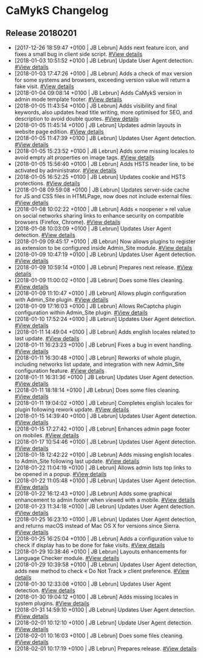 # CaMykS Changelog
## Release 20180201

* [2017-12-26 18:59:47 +0100 | JB Lebrun] Adds next feature icon, and fixes a small bug in client side script. [#View details](https://github.com/Dj1b/CaMykS/commit/be2ffa41458e43472b9a2f57cbecded354045006)
* [2018-01-03 10:51:52 +0100 | JB Lebrun] Update User Agent detection. [#View details](https://github.com/Dj1b/CaMykS/commit/700f054bc486e107532b8c2c0e96059b01c0f2a8)
* [2018-01-03 17:47:26 +0100 | JB Lebrun] Adds a check of max version for some systems and browsers, exceeding version value will return a fake visit. [#View details](https://github.com/Dj1b/CaMykS/commit/747f7ddbfdfd3364de2c24afe6c27168e8c1e4e5)
* [2018-01-04 09:08:14 +0100 | JB Lebrun] Adds CaMykS version in admin mode template footer. [#View details](https://github.com/Dj1b/CaMykS/commit/c70238882d1edeca056a66c4438123f43541fe72)
* [2018-01-05 11:43:54 +0100 | JB Lebrun] Adds visibility and final keywords, also updates head title writing, more optimised for SEO, and description to avoid double quotes. [#View details](https://github.com/Dj1b/CaMykS/commit/c76cc219fec45a5dc446d8b140c148b12e7c627a)
* [2018-01-05 11:45:14 +0100 | JB Lebrun] Updates admin layouts in website page edition. [#View details](https://github.com/Dj1b/CaMykS/commit/22ea0bfd18f96a7bfda7e24e07525d1a1a28141d)
* [2018-01-05 11:47:39 +0100 | JB Lebrun] Updates User Agent detection. [#View details](https://github.com/Dj1b/CaMykS/commit/22991d6b07eba4a4d218ca55733241d5447b45cf)
* [2018-01-05 15:23:52 +0100 | JB Lebrun] Adds some missing locales to avoid empty alt properties on image tags. [#View details](https://github.com/Dj1b/CaMykS/commit/249ca3e6446bcb256fd13fc515d1024a6c77b17a)
* [2018-01-05 15:56:40 +0100 | JB Lebrun] Adds HSTS header line, to be activated by administrator. [#View details](https://github.com/Dj1b/CaMykS/commit/7580df9478392933ba9fab7466d3a7f988313a86)
* [2018-01-05 16:52:25 +0100 | JB Lebrun] Updates cookie and HSTS protections. [#View details](https://github.com/Dj1b/CaMykS/commit/61662891c1286a17bb0981e4dfd259214078c9c6)
* [2018-01-08 09:59:08 +0100 | JB Lebrun] Updates server-side cache for JS and CSS files in HTMLPage, now does not include external files. [#View details](https://github.com/Dj1b/CaMykS/commit/620c511d560df2dd25aec49541a8613cafd16bbf)
* [2018-01-08 10:02:22 +0100 | JB Lebrun] Adds « noopener » rel value on social networks sharing links to enhance security on compatible browsers (Firefox, Chrome). [#View details](https://github.com/Dj1b/CaMykS/commit/a949f0f680e76334104610f4a74248c4c60b36ea)
* [2018-01-08 10:03:09 +0100 | JB Lebrun] Updates User Agent detection. [#View details](https://github.com/Dj1b/CaMykS/commit/9bad1a875da09bdc8ad0b9a77e38c9c3ae110915)
* [2018-01-09 09:45:17 +0100 | JB Lebrun] Now allows plugins to register as extension to be configured inside Admin_Site module. [#View details](https://github.com/Dj1b/CaMykS/commit/138647c3e0f155967a2e5b7992e28e7fd7e10b04)
* [2018-01-09 10:47:19 +0100 | JB Lebrun] Updates User Agent detection. [#View details](https://github.com/Dj1b/CaMykS/commit/be75747b769b821327e0635424d78a260fd97608)
* [2018-01-09 10:59:14 +0100 | JB Lebrun] Prepares next release. [#View details](https://github.com/Dj1b/CaMykS/commit/8d7c1f3e4094348c0c56ac88db8f1cbd0163b455)
* [2018-01-09 11:00:02 +0100 | JB Lebrun] Does some files cleaning. [#View details](https://github.com/Dj1b/CaMykS/commit/3ef291a01024b0a547597edbffecf4da2b3162e2)
* [2018-01-09 11:10:47 +0100 | JB Lebrun] Allows plugin configuration with Admin_Site plugin. [#View details](https://github.com/Dj1b/CaMykS/commit/243afdd1d0d0e5771660b3006d18b44a67f5c8d1)
* [2018-01-09 17:16:03 +0100 | JB Lebrun] Allows ReCaptcha plugin configuration within Admin_Site plugin. [#View details](https://github.com/Dj1b/CaMykS/commit/dbb5a607d13b748d2a81259bc0d28a03f95df565)
* [2018-01-10 17:52:24 +0100 | JB Lebrun] Updates User Agent detection. [#View details](https://github.com/Dj1b/CaMykS/commit/fa5fd8ef4753c0854ed40d3c96b9009a047ca987)
* [2018-01-11 14:49:04 +0100 | JB Lebrun] Adds english locales related to last update. [#View details](https://github.com/Dj1b/CaMykS/commit/f875ae628335c17d43b74c06f755285e3acc690a)
* [2018-01-11 16:23:23 +0100 | JB Lebrun] Fixes a bug in event handling. [#View details](https://github.com/Dj1b/CaMykS/commit/a06eda6c6621345eb5b5e3d730c36efeb5db0605)
* [2018-01-11 16:30:48 +0100 | JB Lebrun] Reworks of whole plugin, including networks list update, and integration with new Admin_Site configuration feature. [#View details](https://github.com/Dj1b/CaMykS/commit/705172461e2741aba3e8e502e0700b1d8d065640)
* [2018-01-11 16:31:36 +0100 | JB Lebrun] Updates User Agent detection. [#View details](https://github.com/Dj1b/CaMykS/commit/42c68b0953af4458a7c259fd6e7e7c141f5168e1)
* [2018-01-11 18:18:14 +0100 | JB Lebrun] Does some files cleaning. [#View details](https://github.com/Dj1b/CaMykS/commit/d256120f6129c38f1cea4a3a10cdd3153c0553c4)
* [2018-01-11 19:04:02 +0100 | JB Lebrun] Completes english locales for plugin following rework update. [#View details](https://github.com/Dj1b/CaMykS/commit/c2636abdc7fb556be07b3459eb1919574eeb686e)
* [2018-01-15 14:39:40 +0100 | JB Lebrun] Updates User Agent detection. [#View details](https://github.com/Dj1b/CaMykS/commit/99b03e7208879f37cca5d69bde54ae644920924a)
* [2018-01-15 17:27:42 +0100 | JB Lebrun] Enhances admin page footer on mobiles. [#View details](https://github.com/Dj1b/CaMykS/commit/d9ca695d8a9ebd8fcc6a9f48d9f480d2b83e608a)
* [2018-01-17 10:54:46 +0100 | JB Lebrun] Updates User Agent detection. [#View details](https://github.com/Dj1b/CaMykS/commit/9a4dc38a53308d7dea679e6997d1cd6f2729a446)
* [2018-01-18 12:42:22 +0100 | JB Lebrun] Adds missing english locales to Admin_Site following last update. [#View details](https://github.com/Dj1b/CaMykS/commit/88f368893a4b3249d41148de30a46e5672ecbce5)
* [2018-01-22 11:04:19 +0100 | JB Lebrun] Allows admin lists top links to be opened in a popup. [#View details](https://github.com/Dj1b/CaMykS/commit/9f63cfc91bc097950ee994c50d32eb0c067c1797)
* [2018-01-22 11:05:48 +0100 | JB Lebrun] Updates User Agent detection. [#View details](https://github.com/Dj1b/CaMykS/commit/04340c69db1ffdbf1e6cc472abca119fac28ca12)
* [2018-01-22 16:12:43 +0100 | JB Lebrun] Adds some graphical enhancement to admin footer when viewed with a mobile. [#View details](https://github.com/Dj1b/CaMykS/commit/f8e6605c2a9c2be62f7e68c628880d3b70596faf)
* [2018-01-23 11:34:18 +0100 | JB Lebrun] Updates User Agent detection. [#View details](https://github.com/Dj1b/CaMykS/commit/ce5c23e419e642dc421a3c72ed22b0bfe7ab2f8d)
* [2018-01-25 16:23:10 +0100 | JB Lebrun] Updates User Agent detection, and returns macOS instead of Mac OS X for versions since Sierra. [#View details](https://github.com/Dj1b/CaMykS/commit/06173babbcaf1e29dbed9316189b8d0520698a87)
* [2018-01-25 16:25:04 +0100 | JB Lebrun] Adds a configuration value to check if display has to be done for fake visits. [#View details](https://github.com/Dj1b/CaMykS/commit/efe1b08f4149004b0052a53223c7d573c1d2973a)
* [2018-01-29 10:38:46 +0100 | JB Lebrun] Layouts enhancements for Language Checker module. [#View details](https://github.com/Dj1b/CaMykS/commit/92f974bb7d39c03c2b8bd0d97b146892ca45debc)
* [2018-01-29 10:39:58 +0100 | JB Lebrun] Updates User Agent detection, adds new method to check « Do Not Track » client preference. [#View details](https://github.com/Dj1b/CaMykS/commit/92b982fb20098e1c8dcd978de56701c1328152fc)
* [2018-01-30 12:33:08 +0100 | JB Lebrun] Updates User Agent detection. [#View details](https://github.com/Dj1b/CaMykS/commit/66c554cd7af81a7932aa0f22967bddebf1c43c82)
* [2018-01-30 19:04:12 +0100 | JB Lebrun] Adds missing locales in system plugins. [#View details](https://github.com/Dj1b/CaMykS/commit/58277af62a11e17a68beafa50a2b1f0549f5a370)
* [2018-01-31 14:59:10 +0100 | JB Lebrun] Updates User Agent detection. [#View details](https://github.com/Dj1b/CaMykS/commit/08576cd4dad68cc24d6602598e99895776fd84d8)
* [2018-02-01 10:12:10 +0100 | JB Lebrun] Update User Agent detection. [#View details](https://github.com/Dj1b/CaMykS/commit/ff8daacf385c36c4f54875fcdc86bbf8799aed36)
* [2018-02-01 10:16:03 +0100 | JB Lebrun] Does some files cleaning. [#View details](https://github.com/Dj1b/CaMykS/commit/6fff28f7a49e285bc5096556185e321c2871df77)
* [2018-02-01 10:17:19 +0100 | JB Lebrun] Prepares release. [#View details](https://github.com/Dj1b/CaMykS/commit/ce6820390ea4d02b36596c18229eb680aa5bd1c0)
